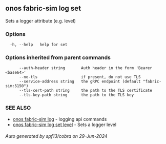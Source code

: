 <!--
SPDX-FileCopyrightText: 2019-present Open Networking Foundation <info@opennetworking.org>

SPDX-License-Identifier: Apache-2.0
-->

## onos fabric-sim log set

Sets a logger attribute (e.g. level)

### Options

```
  -h, --help   help for set
```

### Options inherited from parent commands

```
      --auth-header string       Auth header in the form 'Bearer <base64>'
      --no-tls                   if present, do not use TLS
      --service-address string   the gRPC endpoint (default "fabric-sim:5150")
      --tls-cert-path string     the path to the TLS certificate
      --tls-key-path string      the path to the TLS key
```

### SEE ALSO

* [onos fabric-sim log](onos_fabric-sim_log.md)	 - logging api commands
* [onos fabric-sim log set level](onos_fabric-sim_log_set_level.md)	 - Sets a logger level

###### Auto generated by spf13/cobra on 29-Jun-2024
